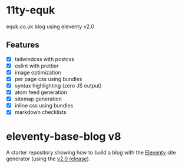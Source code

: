 # 11ty-equk

equk.co.uk blog using eleventy v2.0

## Features

- [x] tailwindcss with postcss
- [x] eslint with prettier
- [x] image optimization
- [x] per page css using bundles
- [x] syntax highlighting (zero JS output)
- [x] atom feed generation
- [x] sitemap generation
- [x] inline css using bundles
- [x] markdown checklists

# eleventy-base-blog v8

A starter repository showing how to build a blog with the [Eleventy](https://www.11ty.dev/) site generator (using the [v2.0 release](https://www.11ty.dev/blog/eleventy-v2/)).

